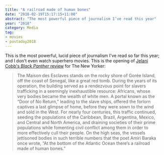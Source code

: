 ```yaml
---
title: "A railroad made of human bones"
date: "2018-02-19T15:17:15+11:00"
abstract: "The most powerful piece of journalism I’ve read this year"
year: "2018"
category: Media
tag:
- movies
- postaday2018
---
```

This is the most powerful, lucid piece of journalism I've read so far this year; and I don't even watch superhero movies. This is the opening of [Jelani Cobb's *Black Panther* review] for The New Yorker:

> The Maison des Esclaves stands on the rocky shore of Gorée Island, off the coast of Senegal, like a great red tomb. During the years of its operation, the building served as a rendezvous point for slavers trafficking in a seemingly inexhaustible resource: Africans, whose very bodies became the wealth of white men. A portal known as the “Door of No Return,” leading to the slave ships, offered the forlorn captives a last glimpse of home, before they were sown to the wind and sold in the West. For nearly four centuries, this traffic continued, seeding the populations of the Caribbean, Brazil, Argentina, Mexico, and Central and North America, and draining societies of their prime populations while fomenting civil conflict among them in order to more effectively cull their people. On the high seas, the vessels jettisoned bodies in such terrible numbers that the poet Amiri Baraka once wrote, “At the bottom of the Atlantic Ocean there’s a railroad made of human bones.”

[Jelani Cobb's *Black Panther* review]: https://www.newyorker.com/news/daily-comment/black-panther-and-the-invention-of-africa

